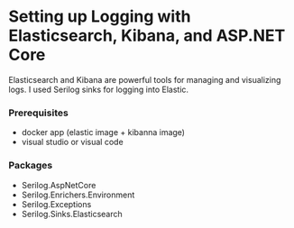 # Setting up Logging with Elasticsearch, Kibana, and ASP.NET Core
Elasticsearch and Kibana are powerful tools for managing and visualizing logs. I used Serilog sinks for logging into Elastic.

### Prerequisites
- docker app (elastic image + kibanna image)
- visual studio or visual code

### Packages 
- Serilog.AspNetCore
- Serilog.Enrichers.Environment
- Serilog.Exceptions
- Serilog.Sinks.Elasticsearch
 

